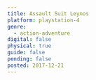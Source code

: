 ```yaml
---
title: Assault Suit Leynos
platform: playstation-4
genre:
  - action-adventure
digital: false
physical: true
guide: false
pending: false
posted: 2017-12-21
---
```

